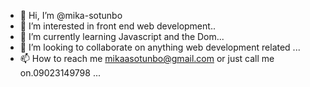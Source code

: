 - 👋 Hi, I’m @mika-sotunbo
- 👀 I’m interested in front end web development..
- 🌱 I’m currently learning Javascript and the Dom...
- 💞️ I’m looking to collaborate on anything web development related ...
- 📫 How to reach me mikaasotunbo@gmail.com or just call me on.09023149798 ...

<!---
mika-sotunbo/mika-sotunbo is a ✨ special ✨ repository because its `README.md` (this file) appears on your GitHub profile.
You can click the Preview link to take a look at your changes.
--->
